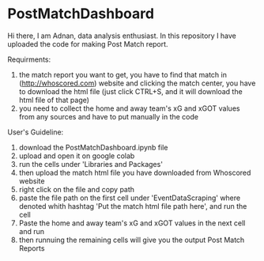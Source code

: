 # PostMatchDashboard
Hi there, I am Adnan, data analysis enthusiast. In this repository I have uploaded the code for making Post Match report.

Requirments:
1. the match report you want to get, you have to find that match in (http://whoscored.com) website and clicking the match center, you have to download the html file (just click CTRL+S, and it will download the html file of that page)
2. you need to collect the home and away team's xG and xGOT values from any sources and have to put manually in the code

User's Guideline:
1. download the PostMatchDashboard.ipynb file
2. upload and open it on google colab
3. run the cells under 'Libraries and Packages'
4. then upload the match html file you have downloaded from Whoscored website
5. right click on the file and copy path
6. paste the file path on the first cell under 'EventDataScraping' where denoted whith hashtag 'Put the match html file path here', and run the cell
7. Paste the home and away team's xG and xGOT values in the next cell and run
8. then runnuing the remaining cells will give you the output Post Match Reports
